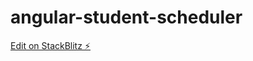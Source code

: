 # angular-student-scheduler

[Edit on StackBlitz ⚡️](https://stackblitz.com/edit/angular-student-scheduler)